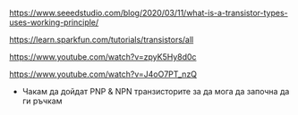 https://www.seeedstudio.com/blog/2020/03/11/what-is-a-transistor-types-uses-working-principle/

https://learn.sparkfun.com/tutorials/transistors/all



https://www.youtube.com/watch?v=zpyK5Hy8d0c

https://www.youtube.com/watch?v=J4oO7PT_nzQ



- Чакам да дойдат PNP & NPN транзисторите за да мога да започна да ги ръчкам

